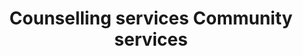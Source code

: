 ---
title: Counselling services Community services
longTitle: 'Counselling services, Community services'
tags:
- gccommon
relatedTerm:
- "[[Outreach services]]"
---